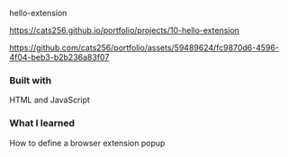 hello-extension

https://cats256.github.io/portfolio/projects/10-hello-extension

https://github.com/cats256/portfolio/assets/59489624/fc9870d6-4596-4f04-beb3-b2b236a83f07

### Built with

HTML and JavaScript

### What I learned

How to define a browser extension popup
